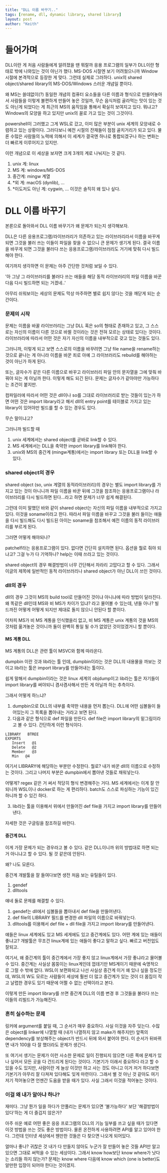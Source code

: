 ```yaml
---
title: "DLL 이름 바꾸기.."
tags: [rename, dll, dynamic library, shared library]
layout: post
author: "Keith"
---
```


# 들어가며

DLL이란 게 처음 사람들에게 알려졌을 땐 뭐랄까 응용 프로그램의 일부가 DLL이란 형태로 밖에 나와있는 것이 아닌가 했다. MS-DOS 시절엔 보기 어려웠으니까 Window 시절에 본격적으로 등장한 게 맞다. 그런데 실제로 그러하다. unix의 shared object/shared library의 MS-DOS/Windows 스러운 개념일 뿐이다. 

왜 MS는 쓸데없이(?) 동일한 개념의 컴퓨터 요소들을 다른 이름과 형식으로 만들어놓아서 사람들을 이렇게 불편하게 만들어 놓은 것일까, 무슨 음식처럼 골라먹는 맛이 있는 것도 아닌게 되었다는 게 최근의 MS의 움직임을 통해서 확실히 보여지고 있다. 뭐냐고? Windows의 모양을 하고 있지만 unix의 꼴로 가고 있는 것이 그것이다.

powershell이 그러했고 그게 WSL로 갔고, 이미 많은 부분이 unix 세계의 모양새로 수렴하고 있는 상황이다. 그러다보니 예전 시절의 잔재들이 점점 골치거리가 되고 있다. 물론 수많은 사람들의 노력에 의해서 이 세계가 결국엔 하나로 통합되겠구나 하는 변화는 더 빠르게 이루어지고 있지만.

이런 개념으로 이 세상을 보자면 크게 3개의 계로 나눠지는 것 같다.

1) unix 계: linux
2) MS 계: windows/MS-DOS
3) 중간계: mingw 계열
4) *외 계: macOS (dynlib), ... 
5) *이도저도 아닌 계: cygwin, ... 이것은 솔직히 왜 있나 싶다.

# DLL 이름 바꾸기

본론으로 돌아와서 DLL 이름 바꾸기가 왜 문제가 되는지 생각해보자.

DLL은 다른 응용프로그램/라이브러리가 의존하고 있는 라이브러리라서 이름을 바꾸게 되면 그것을 불러 쓰는 이들이 파일을 찾을 수 없으니 큰 문제가 생기게 된다. 결국 이름을 바꾸게 되면 그것을 불러다 쓰는 응용프로그램/라이브러리도 거기에 맞춰 다시 빌드해야 한다. 

여기까지 생각하면 이 문제는 아주 간단한 것처럼 보일 수 있다.

'아 그냥 그 라이브러리를 불러다 쓰는 애들을 해당 동적 라이브러리의 파일 이름을 바꾼 다음 다시 빌드하면 되는 거겠네..'

아무리 쉬워보이는 세상의 문제도 막상 마주하면 별로 쉽지 않다는 것을 깨닫게 되는 순간이다.

### 문제의 시작

문제는 이름을 바꿀 라이브러리는 그냥 DLL 혹은 so의 형태로 존재하고 있고, 그 스스로는 자신의 이름이 다른 것으로 바뀔 것이라는 것은 전혀 모르는 상태로 있다는 것이다. 라이브러리에 따라서 어떤 것은 자기 자신의 이름을 내부적으로 갖고 있는 것들도 있다. 

그러니까, 이렇게 되고 보면 스스로의 이름을 바꾸려면 그냥 file name을 rename하는 것으로 끝나는 게 아니라 이름을 바꾼 죄로 아예 그 라이브러리도 rebuild를 해야하는 것이 아닌가 하게 된다. 

또는, 글자수가 같은 다른 이름으로 바꾸고 라이브러리 파일 안의 문자열을 그에 맞춰 바꿔야 되는 게 아닐까 한다. 이렇게 해도 되긴 된다. 문제는 글자수가 같아야만 가능하다는 조건이 붙지만.

컴파일러에 따라서 어떤 것은 dll이나 so를 그대로 라이브러리로 받는 것들이 있는가 하면 어떤 것은 import library라고 해서 dll의 entry point를 테이블로 가지고 있는 library이 있어야만 빌드를 할 수 있는 경우도 있다.

무슨 말이냐고? 

그러니까 빌드할 때 

1) unix 세계에서는 shared object를 곧바로 link할 수 있다.
2) MS 세계에서는 DLL을 축약한 import library를 link해야 한다.
3) unix와 MS의 중간계 (mingw계통)에서는 import library 또는 DLL을 link할 수 있다.

### shared object의 경우

shared object (so, unix 계열의 동적라이브러리)의 경우는 별도 import library를 가지고 있는 것이 아니니까 파일 이름을 바꾼 뒤에 그것을 참조하는 응용프로그램이나 라이브러리를 다시 빌드하면 된다...라고 하면 문제가 너무 쉽게 해결된다.

그런데 이미 말했던 바와 같이 shared object는 자신의 파일 이름을 내부적으로 가지고 있다. 이것을 soname이라고 한다. 따라서 파일 이름을 바꾸고 그것을 불러 들이는 애들을 다시 빌드해도 다시 빌드된 아이는 soname을 참조해서 예전 이름의 동적 라이브러리를 부르게 된다.

그러면 어떻게 해야되나? 

patchelf라는 응용프로그램이 있다. 없다면 간단히 설치하면 된다. 옵션을 뭘로 줘야 되냐고? 그걸 누가 다 기억하나? help는 이때 쓰라고 있는 것이다.

shared object의 경우 해결방법이 너무 간단해서 차라리 고맙다고 할 수 있다. 그래서 이글의 제목에 일반적인 동적 라이브러리나 shared object가 아닌 DLL이 쓰인 것이다.

### dll의 경우

dll의 경우 그것이 MS의 build tool로 만들어진 것이냐 아니냐에 따라 방법이 달라진다. 왜 똑같은 dll인데 MS와 비 MS가 차이가 있냐? 라고 물어볼 수 있는데, 낸들 아나? 빌드까진 어떻게 어떻게 되지만 제대로 돌지 않으니 안된다 할 뿐이다.

어차피 MS가 비 MS 계통을 인식했을리 없고, 비 MS 계통은 unix 계통의 것을 MS의 것처럼 옮겨놓은 것이니까 둘이 완벽히 통일 될 수가 없었던 것이었겠거니 할 뿐이다.

#### MS 계통 DLL

MS 계통의 DLL은 관련 툴이 MSVC와 함께 따라온다. 

dumpbin 이란 것과 lib라는 툴 인데, dumpbin이라는 것은 DLL의 내용물을 까보는 것이고 lib라는 툴은 import library를 만들어내는 툴이다. 

쉽게 말해서 dumpbin이라는 것은 linux 세계의 objdump이고 lib라는 툴은 자기들이 import library를 써야되니 겸사겸사해서 만든 게 아닐까 하는 추측이다.

그래서 어떻게 하느냐?

1) dumpbin으로 DLL의 내부를 축약한 내용을 먼저 뽑는다. DLL에 어떤 심볼들이 들어있는지 그 목록을 뽑아내는 거라고 보면 된다.
2) 다음과 같은 형식으로 def 파일을 만든다. def file은 import library의 밑그림이라고 볼 수 있다. 간단하게 이런 형식이다.

```
LIBRARY   BTREE
EXPORTS
   Insert   @1
   Delete   @2
   Member   @3
   Min   @4
```
여기서 LIBRARY에 해당하는 부분만 수정한다. 뭘로? 내가 바꾼 dll의 이름으로 수정하는 것이다. 그리고 나머지 부분은 dumpbin에서 뽑아낸 것들로 채워넣는다.

어떻게? regex 같은 거 써서 적당히 형식 변경해주는 거다. MS 세계에서는 이게 잘 안되니까 WSL이나 docker로 하는 게 편리하다. batch도 스스로 파싱하는 기능이 있긴 하니까 할 수 있긴 하다.

3) lib라는 툴을 이용해서 위에서 만들어진 def file을 가지고 import library를 만들어낸다.

자세한 것은 구글링을 참조하길 바란다.

#### 중간계 DLL

이게 가장 문제가 되는 경우라고 볼 수 있다. 같은 DLL이니까 위의 방법대로 하면 되는거 아니냐고 할 수 있다. 될 것 같은데 안된다.

왜? 나도 모른다.

중간계 개발툴을 잘 들여다보면 생전 처음 보는 유틸들이 있다.

1) gendef
2) dlltools

얘네 둘로 문제를 해결할 수 있다.

1) gendef는 dll에서 심볼들을 뽑아내서 def file을 만들어낸다. 
2) def file의 LIBRARY 필드를 변경한 dll 파일의 이름으로 바꿔넣는다.
3) dlltools를 이용해서 def file + dll file을 가지고 import library를 만들어낸다.

얘들은 linux 세계에도 있고 MS 세게에도 있고 중간계에도 있다. 어떤 계에 있는 애들이 좋냐고? 개발툴은 무조건 linux계에 있는 애들이 좋다고 말하고 싶다. 빠르고 버전업도 잘되고. 

여기서, 왜 중간계의 툴이 중간계에서 가장 좋지 않고 linux계에서 가장 좋냐라고 물어볼 수 있다. 중간계는 사실상 몸뚱이는 linux계인데 껍데기만 MS계이기 때문에 숙명적으로 그럴 수 밖에 없다. WSL이 보편화되고 나선 사실상 중간계 이거 왜 있나 싶을 정도인데, WSL의 W도 모르는 사람들이 세상에 훨씬 더 많고 중간계가 있는 것이 더 몸집이 작고 날렵한 경우도 있기 때문에 어쩔 수 없는 선택이라고 본다.

이렇게 만든 import library를 쓰면 중간계 DLL의 이름 변경 후 그것들을 불러다 쓰는 이들의 리빌드가 가능해진다.

### 흔히 실수하는 문제

링커에 argument를 붙일 때, 그 순서가 매우 중요하다. 사실 이것을 자주 잊는다. 수많은 object를 linker에 나열할 때 (내가 나열하지 않고 make가 해주지만) 앞쪽의 dependency를 보상해주는 object가 반드시 뒤에 와서 붙어야 한다. 이 순서가 뒤바뀌면 내가 100을 다 잘 했더라도 문제가 생긴다. 

또 여기서 생기는 문제가 이런 사소한 문제로 일이 진행되지 않으면 다른 쪽에 문제가 있나 싶어서 모든 곳을 다 건드리게 된다는 것이다. 기본기가 이래서 중요하다 라고 할 수 있을 수도 있지만, 사람이란 게 늘상 이것만 하고 사는 것도 아니고 이거 저거 하다보면 기본기가 아무리 잘 다져져 있다해도 잊게 마련이다. 그래서 별 것 아닌 것 같아도 여기 저기 적어놓으면 언젠간 도움을 받을 때가 있다. 사실 그래서 이것을 적어놓는 것이다.

### 이걸 왜 내가 알아냐 하나?

재미다. 그냥 뭔가 일을 하다가 안풀리는 문제가 있으면 '불가능하다' 보단 '해결방법이 있다'하는 게 더 즐겁지 않은가? 

아주 쉬운 예로 어떤 좋은 응응 프로그램의 DLL의 기능 일부를 쓰고 싶을 때가 있다면 이것 방법을 쓰는 것도 좋은 방법이다. 물론 온전하게 사용하려면 API를 알고 있어야 한다. 그런데 인터넷 세상에서 웬만한 것들은 다 찾으면 나오게 되어있다. 

얼마나 좋나? 귀찮은 것 내가 다 만들지 않아도 누군가 잘 만들어 놓은 것들 API만 알고 있으면 그대로 써먹을 수 있는 세상이다. 그래서 know how보단 know where가 낫다는 소리들 하지 않는가? 문제는 know where 다음에 know which (one is better)도 알만한 입장이 되어야 한다는 것이겠지.
